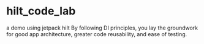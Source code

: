# hilt_code_lab
a demo using jetpack hilt
By following DI principles, you lay the groundwork for good app architecture, greater code reusability, and ease of testing.
